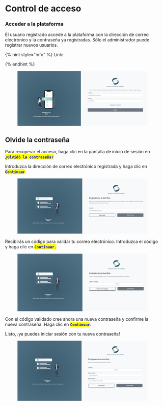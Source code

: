 # Control de acceso

### Acceder a la plataforma

El usuario registrado accede a la plataforma con la dirección de correo electrónico y la contraseña ya registradas. Sólo el administrador puede registrar nuevos usuarios.

{% hint style="info" %}
Link:


{% endhint %}

<figure><img src="../../.gitbook/assets/image (7).png" alt=""><figcaption></figcaption></figure>

## Olvide la contraseña

Para recuperar el acceso, haga clic en la pantalla de inicio de sesión en <mark style="color:blue;">**`¿Olvidó la contraseña?`**</mark>

Introduzca la dirección de correo electrónico registrada y haga clic en <mark style="color:blue;">**`Continuar`**</mark>.

<figure><img src="../../.gitbook/assets/image (5).png" alt=""><figcaption></figcaption></figure>

Recibirás un código para validar tu correo electrónico. Introduzca el código y haga clic en <mark style="color:blue;">**`Continuar.`**</mark>

<figure><img src="../../.gitbook/assets/image (16).png" alt=""><figcaption></figcaption></figure>

Con el código validado cree ahora una nueva contraseña y confirme la nueva contraseña. Haga clic en <mark style="color:blue;">**`Continuar`**</mark>.

Listo, ¡ya puedes iniciar sesión con tu nueva contraseña!

<figure><img src="../../.gitbook/assets/image (18).png" alt=""><figcaption></figcaption></figure>
